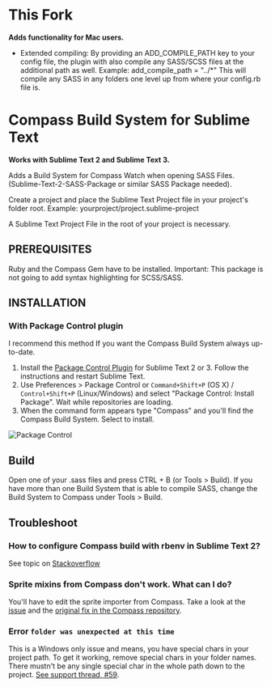 This Fork
=========
**Adds functionality for Mac users.**
- Extended compiling: By providing an ADD_COMPILE_PATH key to your config file, the plugin with also compile any SASS/SCSS files at the additional path as well.
Example:
    add_compile_path = "../*"
This will compile any SASS in any folders one level up from where your config.rb file is.


Compass Build System for Sublime Text
=====================================

**Works with Sublime Text 2 and Sublime Text 3.**

Adds a Build System for Compass Watch when opening SASS Files. (Sublime-Text-2-SASS-Package or similar SASS Package needed).

Create a project and place the Sublime Text Project file in your project's folder root.
Example:
    yourproject/project.sublime-project

A Sublime Text Project File in the root of your project is necessary.

PREREQUISITES
------------------------------------

Ruby and the Compass Gem have to be installed. Important: This package is not going to add syntax highlighting for SCSS/SASS.

INSTALLATION
------------------------------------

### With Package Control plugin

I recommend this method If you want the Compass Build System always up-to-date.

1. Install the [Package Control Plugin](http://wbond.net/sublime_packages/package_control) for Sublime Text 2 or 3. Follow the instructions and restart Sublime Text.
2. Use Preferences > Package Control or `Command+Shift+P` (OS X) / `Control+Shift+P` (Linux/Windows) and select "Package Control: Install Package". Wait while repositories are loading.
3. When the command form appears type "Compass" and you'll find the Compass Build System. Select to install.

![Package Control](http://f.cl.ly/items/3k2y0g1U342o3W3K3336/Image%202012-08-21%20at%209.40.41%20PM.png)


Build
------------------------------------

Open one of your .sass files and press CTRL + B (or Tools > Build). If you have more than one Build System that is able to compile SASS, change the Build System to Compass under Tools > Build.

## Troubleshoot

### How to configure Compass build with rbenv in Sublime Text 2?

See topic on [Stackoverflow](http://stackoverflow.com/questions/13712801/how-to-configure-compass-build-with-rbenv-in-sublime-text-2/13712802#13712802)

### Sprite mixins from Compass don't work. What can I do?
You'll have to edit the sprite importer from Compass. Take a look at the [issue](https://github.com/whatwedo/Sublime-Text-2-Compass-Build-System/issues/8#issuecomment-15667120) and the [original fix in the Compass repository](https://github.com/Compass/compass/commit/58babac).

### Error `folder was unexpected at this time`
This is a Windows only issue and means, you have special chars in your project path. To get it working, remove special chars in your folder names. There mustn't be any single special char in the whole path down to the project. [See support thread, #59](https://github.com/whatwedo/Sublime-Text-2-Compass-Build-System/issues/59).
